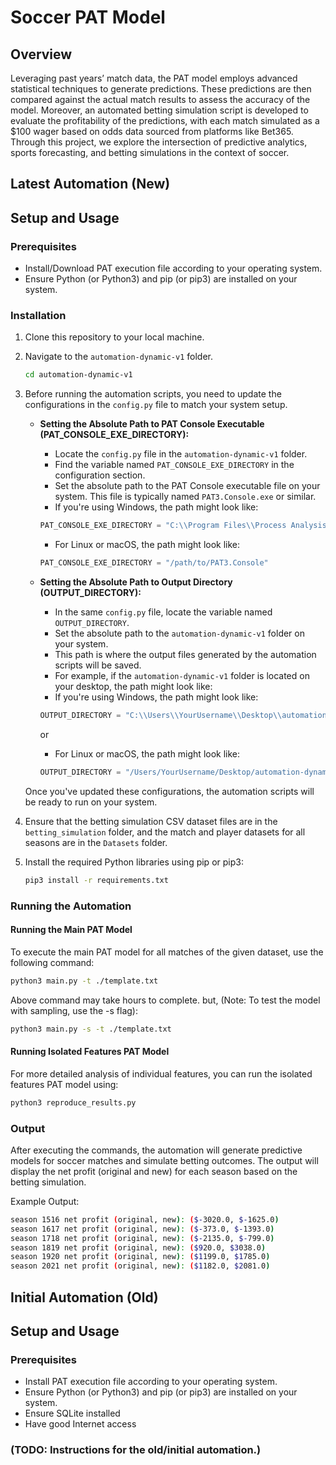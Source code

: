 # Soccer PAT Model

## Overview

Leveraging past years’ match data, the PAT model employs advanced statistical techniques to generate predictions. These predictions are then compared against the actual match results to assess the accuracy of the model. Moreover, an automated betting simulation script is developed to evaluate the profitability of the predictions, with each match simulated as a $100 wager based on odds data sourced from platforms like Bet365. Through this project, we explore the intersection of predictive analytics, sports forecasting, and betting simulations in the context of soccer.

## Latest Automation (New)

## Setup and Usage

### Prerequisites

- Install/Download PAT execution file according to your operating system.
- Ensure Python (or Python3) and pip (or pip3) are installed on your system.

### Installation

1. Clone this repository to your local machine.
2. Navigate to the `automation-dynamic-v1` folder.
   ```bash
   cd automation-dynamic-v1
   ```
3. Before running the automation scripts, you need to update the configurations in the `config.py` file to match your system setup.

   - **Setting the Absolute Path to PAT Console Executable (PAT_CONSOLE_EXE_DIRECTORY):**

     - Locate the `config.py` file in the `automation-dynamic-v1` folder.
     - Find the variable named `PAT_CONSOLE_EXE_DIRECTORY` in the configuration section.
     - Set the absolute path to the PAT Console executable file on your system. This file is typically named `PAT3.Console.exe` or similar.
     - If you're using Windows, the path might look like:

     ```python
     PAT_CONSOLE_EXE_DIRECTORY = "C:\\Program Files\\Process Analysis Toolkit\\PAT3.Console.exe"
     ```

     - For Linux or macOS, the path might look like:

     ```python
     PAT_CONSOLE_EXE_DIRECTORY = "/path/to/PAT3.Console"
     ```

   - **Setting the Absolute Path to Output Directory (OUTPUT_DIRECTORY):**

     - In the same `config.py` file, locate the variable named `OUTPUT_DIRECTORY`.
     - Set the absolute path to the `automation-dynamic-v1` folder on your system.
     - This path is where the output files generated by the automation scripts will be saved.
     - For example, if the `automation-dynamic-v1` folder is located on your desktop, the path might look like:
     - If you're using Windows, the path might look like:

     ```python
     OUTPUT_DIRECTORY = "C:\\Users\\YourUsername\\Desktop\\automation-dynamic-v1"
     ```

     or

     - For Linux or macOS, the path might look like:

     ```python
     OUTPUT_DIRECTORY = "/Users/YourUsername/Desktop/automation-dynamic-v1"
     ```

   Once you've updated these configurations, the automation scripts will be ready to run on your system.

4. Ensure that the betting simulation CSV dataset files are in the `betting_simulation` folder, and the match and player datasets for all seasons are in the `Datasets` folder.

5. Install the required Python libraries using pip or pip3:
   ```bash
   pip3 install -r requirements.txt
   ```

### Running the Automation

#### Running the Main PAT Model

To execute the main PAT model for all matches of the given dataset, use the following command:

```bash
python3 main.py -t ./template.txt
```

Above command may take hours to complete. but,
(Note: To test the model with sampling, use the -s flag):

```bash
python3 main.py -s -t ./template.txt
```

#### Running Isolated Features PAT Model

For more detailed analysis of individual features, you can run the isolated features PAT model using:

```bash
python3 reproduce_results.py
```

### Output

After executing the commands, the automation will generate predictive models for soccer matches and simulate betting outcomes. The output will display the net profit (original and new) for each season based on the betting simulation.

Example Output:

```bash
season 1516 net profit (original, new): ($-3020.0, $-1625.0)
season 1617 net profit (original, new): ($-373.0, $-1393.0)
season 1718 net profit (original, new): ($-2135.0, $-799.0)
season 1819 net profit (original, new): ($920.0, $3038.0)
season 1920 net profit (original, new): ($1199.0, $1785.0)
season 2021 net profit (original, new): ($1182.0, $2081.0)
```

## Initial Automation (Old)

## Setup and Usage

### Prerequisites

- Install PAT execution file according to your operating system.
- Ensure Python (or Python3) and pip (or pip3) are installed on your system.
- Ensure SQLite installed
- Have good Internet access

### (TODO: Instructions for the old/initial automation.)
